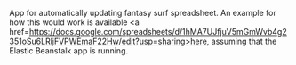 App for automatically updating fantasy surf spreadsheet. An example for how this would work is available <a href=https://docs.google.com/spreadsheets/d/1hMA7UJfjuV5mGmWvb4g2351oSu6LRljFVPWEmaF22Hw/edit?usp=sharing>here</a>, assuming that the Elastic Beanstalk app is running.
